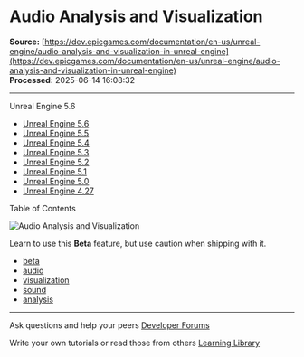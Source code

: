 # Audio Analysis and Visualization

**Source:** [https://dev.epicgames.com/documentation/en-us/unreal-engine/audio-analysis-and-visualization-in-unreal-engine](https://dev.epicgames.com/documentation/en-us/unreal-engine/audio-analysis-and-visualization-in-unreal-engine)  
**Processed:** 2025-06-14 16:08:32

---

Unreal Engine 5.6

-   [Unreal Engine 5.6](/documentation/en-us/unreal-engine/audio-analysis-and-visualization-in-unreal-engine?application_version=5.6)
-   [Unreal Engine 5.5](/documentation/en-us/unreal-engine/audio-analysis-and-visualization-in-unreal-engine?application_version=5.5)
-   [Unreal Engine 5.4](/documentation/en-us/unreal-engine/audio-analysis-and-visualization-in-unreal-engine?application_version=5.4)
-   [Unreal Engine 5.3](/documentation/en-us/unreal-engine/audio-analysis-and-visualization-in-unreal-engine?application_version=5.3)
-   [Unreal Engine 5.2](/documentation/en-us/unreal-engine/audio-analysis-and-visualization-in-unreal-engine?application_version=5.2)
-   [Unreal Engine 5.1](/documentation/en-us/unreal-engine/audio-analysis-and-visualization-in-unreal-engine?application_version=5.1)
-   [Unreal Engine 5.0](/documentation/en-us/unreal-engine/audio-analysis-and-visualization-in-unreal-engine?application_version=5.0)
-   [Unreal Engine 4.27](/documentation/en-us/unreal-engine/audio-analysis-and-visualization-in-unreal-engine?application_version=4.27)

Table of Contents

![Audio Analysis and Visualization](https://dev.epicgames.com/community/api/documentation/image/2fcf170e-d639-4df5-abf9-6cf54312b90c?resizing_type=fill&width=1920&height=335)

Learn to use this **Beta** feature, but use caution when shipping with it.

-   [beta](https://documentation-assets-ssr/community/search?query=beta)
-   [audio](https://documentation-assets-ssr/community/search?query=audio)
-   [visualization](https://documentation-assets-ssr/community/search?query=visualization)
-   [sound](https://documentation-assets-ssr/community/search?query=sound)
-   [analysis](https://documentation-assets-ssr/community/search?query=analysis)

---

Ask questions and help your peers [Developer Forums](https://forums.unrealengine.com/categories?tag=unreal-engine)

Write your own tutorials or read those from others [Learning Library](https://documentation-assets-ssr/community/unreal-engine/learning)